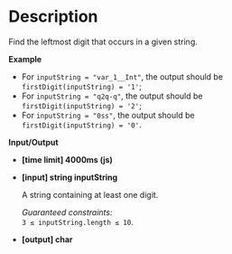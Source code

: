 # Description
Find the leftmost digit that occurs in a given string.

**Example**

*   For `inputString = "var_1__Int"`, the output should be  
    `firstDigit(inputString) = '1'`;
*   For `inputString = "q2q-q"`, the output should be  
    `firstDigit(inputString) = '2'`;
*   For `inputString = "0ss"`, the output should be  
    `firstDigit(inputString) = '0'`.

**Input/Output**

*   **[time limit] 4000ms (js)**

*   **[input] string inputString**

    A string containing at least one digit.

    _Guaranteed constraints:_  
    `3 ≤ inputString.length ≤ 10`.

*   **[output] char**